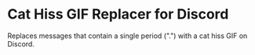 # Cat Hiss GIF Replacer for Discord
Replaces messages that contain a single period (".") with a cat hiss GIF on Discord.
